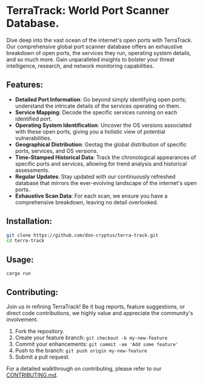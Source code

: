 # TerraTrack: World Port Scanner Database.

<!-- sudo make uninstall && sudo ./configure && sudo make && sudo make install && sudo chmod u+s /usr/local/bin/nmap  -->

<!-- ![TerraTrack Logo](https://path-to-your-logo-if-you-have-one.png) -->

Dive deep into the vast ocean of the internet's open ports with TerraTrack. Our comprehensive global port scanner database offers an exhaustive breakdown of open ports, the services they run, operating system details, and so much more. Gain unparalleled insights to bolster your threat intelligence, research, and network monitoring capabilities.

## Features:

- **Detailed Port Information**: Go beyond simply identifying open ports; understand the intricate details of the services operating on them.
- **Service Mapping**: Decode the specific services running on each identified port.
- **Operating System Identification**: Uncover the OS versions associated with these open ports, giving you a holistic view of potential vulnerabilities.
- **Geographical Distribution**: Geotag the global distribution of specific ports, services, and OS versions.
- **Time-Stamped Historical Data**: Track the chronological appearances of specific ports and services, allowing for trend analysis and historical assessments.
- **Regular Updates**: Stay updated with our continuously refreshed database that mirrors the ever-evolving landscape of the internet's open ports.
- **Exhaustive Scan Data**: For each scan, we ensure you have a comprehensive breakdown, leaving no detail overlooked.

## Installation:

```bash
git clone https://github.com/don-cryptus/terra-track.git
cd terra-track
```

## Usage:

```
cargo run
```

## Contributing:

Join us in refining TerraTrack! Be it bug reports, feature suggestions, or direct code contributions, we highly value and appreciate the community's involvement.

1. Fork the repository.
2. Create your feature branch: `git checkout -b my-new-feature`
3. Commit your enhancements: `git commit -am 'Add some feature'`
4. Push to the branch: `git push origin my-new-feature`
5. Submit a pull request.

For a detailed walkthrough on contributing, please refer to our [CONTRIBUTING.md](https://github.com/don-cryptus/terra-track/CONTRIBUTING.md).
